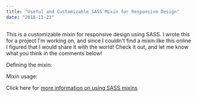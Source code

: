 ```yaml
---
title: "Useful and Customizable SASS Mixin for Responsive Design"
date: "2018-11-23"
---
```


This is a customizable mixin for responsive design using SASS. I wrote this for a project I'm working on, and since I couldn't find a mixin like this online I figured that I would share it with the world! Check it out, and let me know what you think in the comments below!

Defining the mixin:

Mixin usage:

Click here for [more information on using SASS mixins](https://marksheet.io/sass-mixins.html)
